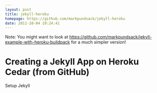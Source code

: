 ```yaml
---
layout: post
title: jekyll-heroku
homepage: https://github.com/markpundsack/jekyll-heroku
date: 2011-10-04 19:24:41
---
```

Note: You might want to look at https://github.com/markpundsack/jekyll-example-with-heroku-buildpack for a much simpler version!

Creating a Jekyll App on Heroku Cedar (from GitHub)
===

Setup Jekyll
